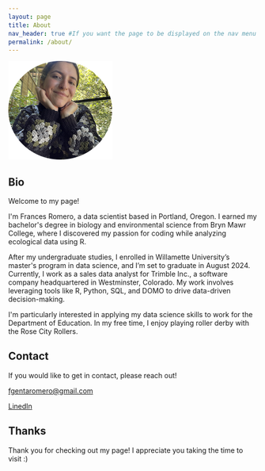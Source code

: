 ```yaml
---
layout: page
title: About
nav_header: true #If you want the page to be displayed on the nav menu on top of the site, leave "true" here. If not, you can leave it blank
permalink: /about/
---
```

 ![IMG_2926](IMG_2926.png)

## Bio

Welcome to my page! 

I'm Frances Romero, a data scientist based in Portland, Oregon. I earned my bachelor's degree in biology and environmental science from Bryn Mawr College, where I discovered my passion for coding while analyzing ecological data using R.

After my undergraduate studies, I enrolled in Willamette University’s master's program in data science, and I’m set to graduate in August 2024. Currently, I work as a sales data analyst for Trimble Inc., a software company headquartered in Westminster, Colorado. My work involves leveraging tools like R, Python, SQL, and DOMO to drive data-driven decision-making.

I'm particularly interested in applying my data science skills to work for the Department of Education. In my free time, I enjoy playing roller derby with the Rose City Rollers.

## Contact

If you would like to get in contact, please reach out!

fgentaromero@gmail.com

[LinedIn](https://www.linkedin.com/in/frances-romero/)

## Thanks

Thank you for checking out my page! I appreciate you taking the time to visit :) 
